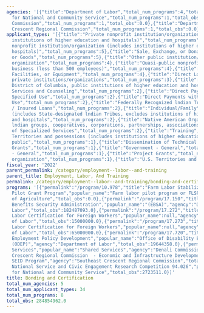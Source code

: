 ```yaml
---
agencies: '[{"title":"Department of Labor","total_num_programs":4,"total_obs":282131451.0},{"title":"Corporation
  for National and Community Service","total_num_programs":1,"total_obs":2723511.0},{"title":"Denali
  Commission","total_num_programs":1,"total_obs":0.0},{"title":"Department of Agriculture","total_num_programs":1,"total_obs":0.0},{"title":"Southeast
  Crescent Regional Commission","total_num_programs":1,"total_obs":0.0}]'
applicant_types: '[{"title":"Private nonprofit institution/organization (includes
  institutions of higher education and hospitals)","total_num_programs":5},{"title":"Public
  nonprofit institution/organization (includes institutions of higher education and
  hospitals)","total_num_programs":5},{"title":"Sale, Exchange, or Donation of Property
  or Goods","total_num_programs":5},{"title":"Other public institution/organization","total_num_programs":4},{"title":"Profit
  organization","total_num_programs":4},{"title":"Quasi-public nonprofit institution/organization","total_num_programs":4},{"title":"Small
  business (less than 500 employees)","total_num_programs":4},{"title":"Use of Property,
  Facilities, or Equipment","total_num_programs":4},{"title":"Direct Loans","total_num_programs":3},{"title":"Other
  private institutions/organizations","total_num_programs":3},{"title":"State (includes
  District of Columbia, public institutions of higher education and hospitals)","total_num_programs":3},{"title":"Advisory
  Services and Counseling","total_num_programs":2},{"title":"Direct Payments for a
  Specified Use","total_num_programs":2},{"title":"Direct Payments with Unrestricted
  Use","total_num_programs":2},{"title":"Federally Recognized lndian Tribal Governments","total_num_programs":2},{"title":"Guaranteed
  / Insured Loans","total_num_programs":2},{"title":"Individual/Family","total_num_programs":2},{"title":"Interstate","total_num_programs":2},{"title":"Intrastate","total_num_programs":2},{"title":"Local
  (includes State-designated lndian Tribes, excludes institutions of higher education
  and hospitals","total_num_programs":2},{"title":"Native American Organizations (includes
  lndian groups, cooperatives, corporations, partnerships, associations)","total_num_programs":2},{"title":"Provision
  of Specialized Services","total_num_programs":2},{"title":"Training","total_num_programs":2},{"title":"U.S.
  Territories and possessions (includes institutions of higher education and hospitals)","total_num_programs":2},{"title":"Anyone/general
  public","total_num_programs":1},{"title":"Dissemination of Technical Information","total_num_programs":1},{"title":"Federal","total_num_programs":1},{"title":"Formula
  Grants","total_num_programs":1},{"title":"Government - General","total_num_programs":1},{"title":"Insurance","total_num_programs":1},{"title":"Non-Government
  - General","total_num_programs":1},{"title":"Project Grants","total_num_programs":1},{"title":"Sponsored
  organization","total_num_programs":1},{"title":"U.S. Territories and possessions","total_num_programs":1}]'
fiscal_year: '2022'
parent_permalink: /category/employment--labor--and-training
parent_title: Employment, Labor, And Training
permalink: /category/employment--labor--and-training/bonding-and-certification
programs: '[{"permalink":"/program/10.978","title":"Farm Labor Stabilization and Protection
  Pilot Grant Program","popular_name":"Farm labor pilot program or FLSPP","agency":"Department
  of Agriculture","total_obs":0.0},{"permalink":"/program/17.150","title":"Employee
  Benefits Security Administration","popular_name":"(EBSA)","agency":"Department of
  Labor","total_obs":182487093.0},{"permalink":"/program/17.272","title":"Permanent
  Labor Certification for Foreign Workers","popular_name":null,"agency":"Department
  of Labor","total_obs":15000000.0},{"permalink":"/program/17.273","title":"Temporary
  Labor Certification for Foreign Workers","popular_name":null,"agency":"Department
  of Labor","total_obs":65000000.0},{"permalink":"/program/17.720","title":"Disability
  Employment Policy Development","popular_name":"Office of Disability Employment Policy
  (ODEP)","agency":"Department of Labor","total_obs":19644358.0},{"permalink":"/program/90.199","title":"Shared
  Services","popular_name":"Shared Services","agency":"Denali Commission","total_obs":0.0},{"permalink":"/program/90.705","title":"Southeast
  Crescent Regional Commission  - Economic and Infrastructure Development Grants","popular_name":"SCRC
  SEID Program","agency":"Southeast Crescent Regional Commission","total_obs":0.0},{"permalink":"/program/94.026","title":"AmeriCorps
  National Service and Civic Engagement Research Competition 94.026","popular_name":null,"agency":"Corporation
  for National and Community Service","total_obs":2723511.0}]'
title: Bonding and Certification
total_num_agencies: 5
total_num_applicant_types: 34
total_num_programs: 8
total_obs: 284854962.0
---
```

